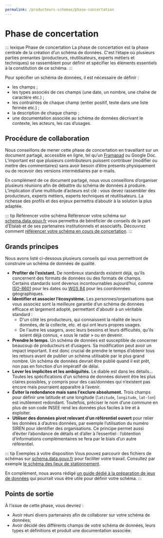 ```yaml
---
permalink: /producteurs-schemas/phase-concertation
---
```


# Phase de concertation

::: lexique Phase de concertation
La phase de concertation est la phase centrale de la création d’un schéma de données. C'est l’étape où plusieurs parties prenantes (producteurs, réutilisateurs, experts métiers et techniques) se rassemblent pour définir et spécifier les éléments essentiels à la constitution de ce schéma.
:::

Pour spécifier un schéma de données, il est nécessaire de définir :

- les champs ;
- les types associés de ces champs (une date, un nombre, une chaîne de caractère etc.) ;
- les contraintes de chaque champ (entier positif, texte dans une liste fermée etc.) ;
- la description de chaque champ ;
- une documentation associée au schéma de données décrivant le contexte, les acteurs, les cas d’usages.

## Procédure de collaboration

Nous conseillons de mener cette phase de concertation en travaillant sur un document partagé, accessible en ligne, tel qu’un [Framapad](https://framapad.org) ou Google Doc. L’important est que plusieurs contributeurs puissent contribuer (modifier ou mettre des commentaires) sans avoir besoin d’être présents physiquement ou de recevoir des versions intermédiaires par e-mails.

En complément de ce document partagé, nous vous conseillons d’organiser plusieurs réunions afin de débattre du schéma de données à produire. L’implication d’une multitude d’acteurs est clé : vous devez rassembler des producteurs, experts métiers, experts techniques et réutilisateurs. La richesse des profils et des enjeux permettra d’aboutir à la solution la plus adaptée.

::: tip Référencer votre schéma
Référencer votre schéma sur [schema.data.gouv.fr](https://schema.data.gouv.fr) vous permettra de bénéficier de conseils de la part d’Etalab et de ses partenaires institutionnels et associatifs. Découvrez comment [référencer votre schéma en cours de concertation](4-integration-schema-datagouv.md).
:::

## Grands principes
Nous avons listé ci-dessous plusieurs conseils qui vous permettront de construire un schéma de données de qualité.

- **Profiter de l’existant.** De nombreux standards existent déjà, qu’ils concernent des formats de données ou des formats de champs. Certains standards sont devenus incontournables aujourd’hui, comme [ISO-8601](https://fr.wikipedia.org/wiki/ISO_8601) pour les dates ou [WGS 84](https://fr.wikipedia.org/wiki/WGS_84) pour les coordonnées géographiques.
- **Identifier et associer l’écosystème.** Les personnes/organisations que vous associez sont la meilleure garantie d’un schéma de données efficace et largement adopté, permettant d'aboutir à un véritable standard :
    - D'un côté les producteurs, qui connaissent la réalité de leurs données, de la collecte, etc. et qui ont leurs propres usages. 
    - De l'autre les usagers, avec leurs besoins et leurs difficultés, qu’ils soient déjà connus, « sous le radar » ou en devenir.
- **Prendre le temps.** Un schéma de données est susceptible de concerner beaucoup de producteurs et d’usagers. Sa modification peut avoir un impact important. Il est donc crucial de prendre le temps d’obtenir tous les retours avant de publier un schéma utilisable par le plus grand nombre. Un schéma de données devrait être publié quand il est prêt, non pas en fonction d’un impératif de délai.
- **Lever les implicites et les ambiguïtés.** Le diable est dans les détails… Toutes les spécifications d’un schéma de données doivent être les plus claires possibles, y compris pour des cas/données qui n’existent pas encore mais pourraient apparaître à l’avenir.
- **Éviter la redondance mais sans l’exclure absolument.** Trois champs pour définir une latitude et une longitude (`latitude`, `longitude`, `lat-lon`) est inutilement redondant. Toutefois, préciser le nom d’une commune en plus de son code INSEE rend les données plus faciles à lire et à exploiter.
- **Utiliser des données pivot relevant d’un référentiel ouvert** pour relier les données à d’autres données, par exemple l’utilisation du numéro SIREN pour identifier des organisations. Ce principe permet aussi d’éviter l’abondance de détails et d’aller à l’essentiel : l’obtention d’informations complémentaires se fera par le biais d’un autre référentiel.

::: tip Exemples à votre disposition
Vous pouvez parcourir des fichiers de schémas sur [schema.data.gouv.fr](https://schema.data.gouv.fr) pour faciliter votre travail. Consultez par exemple [le schéma des lieux de stationnement](https://schema.data.gouv.fr/etalab/schema-stationnement/latest.html).

En complément, nous avons rédigé [un guide dédié à la préparation de jeux de données](../qualite/README.md) qui pourrait vous être utile pour définir votre schéma.
:::

## Points de sortie
À l’issue de cette phase, vous devriez :

- Avoir réuni divers partenaires afin de collaborer sur votre schéma de données;
- Avoir décidé des différents champs de votre schéma de données, leurs types et définitions et produit une documentation associée.
